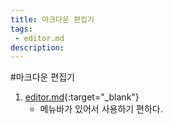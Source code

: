 ```yaml
---
title: 마크다운 편집기
tags: 
 - editor.md
description: 
---
```


#마크다운 편집기

1. [editor.md](https://pandao.github.io/editor.md/en.html "editor.md"){:target="_blank"}
   - 메뉴바가 있어서 사용하기 편하다.